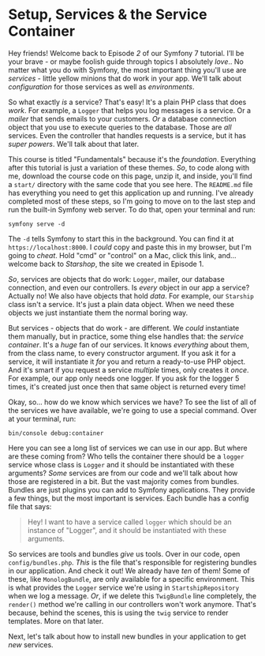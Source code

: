 # Setup, Services & the Service Container

Hey friends! Welcome back to Episode *2* of our Symfony 7 tutorial. I’ll be your brave - or maybe foolish guide through topics I absolutely *love*.. No matter what you do with Symfony, the most important thing you'll use are *services* - little yellow minions that do work in your app. We'll talk about *configuration* for those services as well as *environments*.

So what exactly *is* a service? That's easy! It's a plain PHP class that does *work*. For example, a `Logger` that helps you log messages is a service. Or a *mailer* that sends emails to your customers. *Or* a database connection object that you use to execute queries to the database. Those are *all* services. Even the controller that handles requests is a service, but it has *super powers*. We'll talk about that later.

This course is titled "Fundamentals" because it's the *foundation*. Everything after this tutorial is just a variation of these themes. *So*, to code along with me, download the course code on this page, unzip it, and inside, you'll find a `start/` directory with the same code that you see here. The `README.md` file has everything you need to get this application up and running. I've already completed most of these steps, so I'm going to move on to the last step and run the built-in Symfony web server. To do that, open your terminal and run:

```terminal
symfony serve -d
```

The `-d` tells Symfony to start this in the background. You can find it at `https://localhost:8000`. I *could* copy and paste this in my browser, but I'm going to *cheat*. Hold "cmd" or "control" on a Mac, click this link, and... welcome back to *Starshop*, the site we created in Episode 1.

*So*, services are objects that do work: `Logger`, mailer, our database connection, and even our controllers. Is *every* object in our app a service? Actually no! We also have objects that hold *data*. For example, our `Starship` class isn't a service. It's just a plain data object. When we need these objects we just instantiate them the normal boring way.

But services - objects that do work - are different. We *could* instantiate them manually, but in practice, some thing else handles that: the *service container*. It's a *huge* fan of our services. It knows *everything* about them, from the class name, to every constructor argument. If you ask it for a service, it will instantiate it *for* you and return a ready-to-use PHP object. And it's smart if you request a service *multiple* times, only creates it *once*. For example, our app only needs one logger. If you ask for the logger 5 times, it's created just once then that same object is returned every time!

Okay, so... how do we know which services we have? To see the list of all of the services we have available, we're going to use a special command. Over at your terminal, run:

```terminal
bin/console debug:container
```

Here you can see a long list of services we can use in our app. But where are these coming from? Who tells the container there should be a `logger` service whose class is `Logger` and it should be instantiated with these arguments? *Some* services are from our code and we'll talk about how those are registered in a bit. But the vast majority comes from bundles. Bundles are just plugins you can add to Symfony applications. They provide a few things, but the most important is services. Each bundle has a config file that says:

> Hey! I want to have a service called `logger` which should be an instance of "Logger", and it
> should be instantiated with these arguments.

So services are tools and bundles *give* us tools. Over in our code, open `config/bundles.php`. *This* is the file that's responsible for registering bundles in our application. And check it out! We already have *ten* of them! Some of these, like `MonologBundle`, are only available for a specific environment. This is what provides the `Logger` service we're using in `StartshipRepository` when we log a message. *Or*, if we delete this `TwigBundle` line completely, the `render()` method we're calling in our controllers won't work anymore. That's because, behind the scenes, this is using the `twig` service to render templates. More on that later.

Next, let's talk about how to install new bundles in your application to get *new* services.
